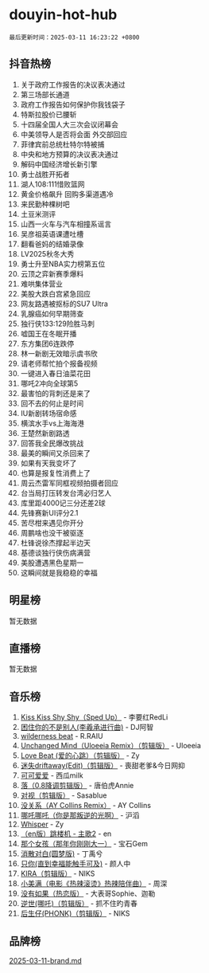 # douyin-hot-hub

`最后更新时间：2025-03-11 16:23:22 +0800`

## 抖音热榜

1. 关于政府工作报告的决议表决通过
1. 第三场部长通道
1. 政府工作报告如何保护你我钱袋子
1. 特斯拉股价已腰斩
1. 十四届全国人大三次会议闭幕会
1. 中美领导人是否将会面 外交部回应
1. 菲律宾前总统杜特尔特被捕
1. 中央和地方预算的决议表决通过
1. 解码中国经济增长新引擎
1. 勇士战胜开拓者
1. 湖人108:111惜败篮网
1. 黄金价格飙升 回购多渠道遇冷
1. 来民勤种棵树吧
1. 土豆米测评
1. 山西一火车与汽车相撞系谣言
1. 吴彦祖英语课遭吐槽
1. 翻看爸妈的结婚录像
1. LV2025秋冬大秀
1. 勇士升至NBA实力榜第五位
1. 云顶之弈新赛季爆料
1. 难哄集体营业
1. 美股大跌白宫紧急回应
1. 网友路遇被抠标的SU7 Ultra
1. 乳腺癌如何早期筛查
1. 独行侠133:129险胜马刺
1. 嘘国王在冬眠开播
1. 东方集团6连跌停
1. 林一新剧无效暗示虞书欣
1. 请老师帮忙拍个报备视频
1. 一键进入春日油菜花田
1. 哪吒2冲向全球第5
1. 最害怕的背刺还是来了
1. 回不去的何止是时间
1. IU新剧转场宿命感
1. 横滨水手vs上海海港
1. 王楚然新剧路透
1. 回答我全民爆改挑战
1. 最美的瞬间又杀回来了
1. 如果有天我变坏了
1. 也算是报复性消费上了
1. 周云杰雷军同框视频拍摄者回应
1. 台当局打压转发台湾必归艺人
1. 库里距4000记三分还差2球
1. 先锋赛新UI评分2.1
1. 苦尽柑来遇见你开分
1. 周鹏啥也没干被驱逐
1. 杜锋说徐杰撑起半边天
1. 基德谈独行侠伤病满营
1. 美股遭遇黑色星期一
1. 这瞬间就是我稳稳的幸福

## 明星榜

暂无数据

## 直播榜

暂无数据

## 音乐榜

1. [Kiss Kiss Shy Shy（Sped Up）](https://sf5-hl-cdn-tos.douyinstatic.com/obj/tos-cn-ve-2774/oYpXDAeGgQK0zfPaji7iKUixpCXFGILeLGmvYA) - 李要红RedLi
1. [困住你的不是别人(李羲承进行曲)](https://sf3-cdn-tos.douyinstatic.com/obj/tos-cn-ve-2774/okWrrVL1iQGZbfHVeCPAe7IaerYfM2jEQi5mNI) - DJ阿智
1. [wilderness beat](https://sf3-cdn-tos.douyinstatic.com/obj/tos-cn-ve-2774/o0oBmODSFCpfFdLRGzAAFC2ah9AIMEQfAOueVE) - R.RAIU
1. [Unchanged Mind（Uloeeia Remix）（剪辑版）](https://sf3-cdn-tos.douyinstatic.com/obj/tos-cn-ve-2774/oIHYu1YfsziJqmggAqBsXOiiI2Y1QB6I61RsMW) - Uloeeia
1. [Love Beat  (爱的心跳）（剪辑版）](https://sf5-hl-cdn-tos.douyinstatic.com/obj/tos-cn-ve-2774/oUlARwvEINIisZ9nCnKMZiYFGfCCYLtDADDBge) - Zy
1. [迷失driftaway(Edit)（剪辑版）](https://sf3-cdn-tos.douyinstatic.com/obj/tos-cn-ve-2774/ogaa1xGNeFO6FCaMgO8PzzAceEI4fBLDMi15H3) - 喪甜老爹&今日网抑
1. [可可爱爱](https://sf3-cdn-tos.douyinstatic.com/obj/tos-cn-ve-2774/0deb1e75aea643b9927ba26aaafa29dd) - 西瓜milk
1. [落（0.8降调剪辑版）](https://sf3-cdn-tos.douyinstatic.com/obj/tos-cn-ve-2774/ociN0WUv3APijBYr6DUmAHmdkZ5MjM6gIF3iA) - 唐伯虎Annie
1. [对视（剪辑版）](https://sf3-cdn-tos.douyinstatic.com/obj/tos-cn-ve-2774/ogKtIhiB0WfAa18F9z3uWODMtZi2ysB1VuAIsQ) - Sasablue
1. [没关系（AY Collins Remix）](https://sf5-hl-cdn-tos.douyinstatic.com/obj/tos-cn-ve-2774/oIBbI5Ghw4zdUCQMJrDEFaAQilZP3EIDSi7MW) - AY Collins
1. [哪吒哪吒（你是那叛逆的光啊）](https://sf6-cdn-tos.douyinstatic.com/obj/tos-cn-ve-2774/oUkQCgCDnBanFehFEFQDxCQntAOIfp9gyZYFVo) - 沪滔
1. [Whisper](https://sf3-cdn-tos.douyinstatic.com/obj/tos-cn-ve-2774/oEeYKDxIDCFuArkftgkGqCnG7xZtRC2rEMKBQi) - Zy
1. [（en版）跳楼机 - 主歌2](https://sf3-cdn-tos.douyinstatic.com/obj/tos-cn-ve-2774/oklN6GvgQ2L8DpPeaAGf1gPeyKzjXFwHIwoCZv) - en
1. [那个女孩（那年你刚刚大一）](https://sf3-cdn-tos.douyinstatic.com/obj/tos-cn-ve-2774/o4IZw7TlivwiBBBMA2rIgWrGNIrjFroh6bPqQ) - 宝石Gem
1. [消散对白(圆梦版)](https://sf3-cdn-tos.douyinstatic.com/obj/tos-cn-ve-2774/og4jB5I5IizzoZVAAAzWgBMAsMDWoArfwBOiFs) - 丁禹兮
1. [只你(直到幸福能触手可及)](https://sf3-cdn-tos.douyinstatic.com/obj/tos-cn-ve-2774/o0lBkRDzFTeaVSUz3ZZSCBVtZ5DIMQGfgmEAuE) - 颜人中
1. [KIRA（剪辑版）](https://sf3-cdn-tos.douyinstatic.com/obj/tos-cn-ve-2774/o0Bq3TvdHqOfzihWrHyABMociuMA3Inwsbx9Wi) - NIKS
1. [小美满（电影《热辣滚烫》热辣陪伴曲）](https://sf3-cdn-tos.douyinstatic.com/obj/tos-cn-ve-2774/o0GAn2lSgfZIDUgtevCGDQYnFg4CwnrBaxbTZL) - 周深
1. [没有如果（热恋版）](https://sf5-hl-cdn-tos.douyinstatic.com/obj/tos-cn-ve-2774/o4iETqbxIThtCXlBeV0DfAhZsbCFGhagYupnMx) - 大表哥Sophie、迦勒
1. [逆世(哪吒)（剪辑版）](https://sf6-cdn-tos.douyinstatic.com/obj/tos-cn-ve-2774/oMIEZAfEogrLnzfDWMBiZKCWuXIUFLtRDsOFWs) - 抓不住旳青春
1. [后生仔(PHONK)（剪辑版）](https://sf3-cdn-tos.douyinstatic.com/obj/tos-cn-ve-2774/o0TzmfumdQAJ1aGG9F5LfTXIYeGcqYKRPAeFdJ) - NIKS

## 品牌榜

[2025-03-11-brand.md](2025-03-11-brand.md)
